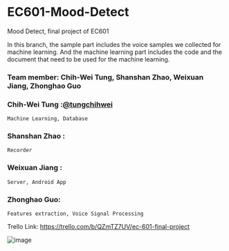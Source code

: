 # EC601-Mood-Detect
Mood Detect, final project of EC601

In this branch, the sample part includes the voice samples we collected for machine learning. And the machine learning part includes the code and the document that need to be used for the machine learning.


### Team member: Chih-Wei Tung, Shanshan Zhao, Weixuan Jiang, Zhonghao Guo

### Chih-Wei Tung        :[@tungchihwei](https://github.com/tungchihwei)
    Machine Learning, Database

### Shanshan Zhao        :
    Recorder
 
### Weixuan Jiang        :
    Server, Android App

### Zhonghao Guo:
    Features extraction, Voice Signal Processing

Trello Link: https://trello.com/b/QZmTZ7UV/ec-601-final-project

![image](https://github.com/tungchihwei/EC601-Mood-Detect/blob/master/2_Speak%20Mood.jpg)
